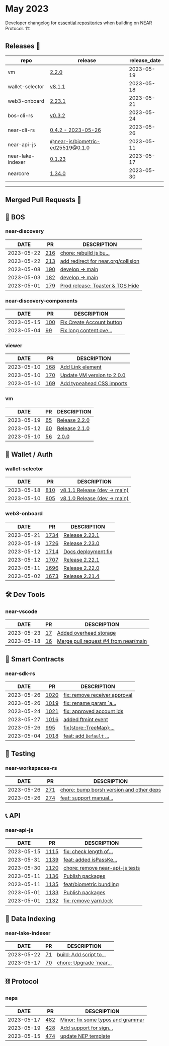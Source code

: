 # May 2023

Developer changelog for [essential repositories](/develop/github-overview) when building on NEAR Protocol. 🏗️

## Releases  🎉

| repo | release | release_date |
| --- | --- | --- |
| vm | [2.2.0](https://github.com/NearSocial/VM/releases/tag/2.2.0) | 2023-05-19 |
| wallet-selector | [v8.1.1](https://github.com/near/wallet-selector/releases/tag/v8.1.1) | 2023-05-18 |
| web3-onboard | [2.23.1](https://github.com/blocknative/web3-onboard/releases/tag/2.23.1) | 2023-05-21 |
| bos-cli-rs | [v0.3.2](https://github.com/bos-cli-rs/bos-cli-rs/releases/tag/v0.3.2) | 2023-05-24 |
| near-cli-rs | [0.4.2 - 2023-05-26](https://github.com/near/near-cli-rs/releases/tag/v0.4.2) | 2023-05-26 |
| near-api-js | [@near-js/biometric-ed25519@0.1.0](https://github.com/near/near-api-js/releases/tag/%40near-js/biometric-ed25519%400.1.0) | 2023-05-11 |
| near-lake-indexer | [0.1.23](https://github.com/near/near-lake-indexer/releases/tag/0.1.23) | 2023-05-17 |
| nearcore | [1.34.0](https://github.com/near/nearcore/releases/tag/1.34.0) | 2023-05-30 |

---

## Merged Pull Requests  🚀

## 🚀 BOS

### near-discovery

| DATE | PR | DESCRIPTION |
| --- | --- | --- |
| 2023-05-22 | [216](https://github.com/near/near-discovery/pull/216) | [chore: rebuild js bu...](https://github.com/near/near-discovery/pull/216) |
| 2023-05-22 | [213](https://github.com/near/near-discovery/pull/213) | [add redirect for near.org/collision](https://github.com/near/near-discovery/pull/213) |
| 2023-05-08 | [190](https://github.com/near/near-discovery/pull/190) | [develop -> main](https://github.com/near/near-discovery/pull/190) |
| 2023-05-03 | [182](https://github.com/near/near-discovery/pull/182) | [develop -> main](https://github.com/near/near-discovery/pull/182) |
| 2023-05-01 | [179](https://github.com/near/near-discovery/pull/179) | [Prod release: Toaster & TOS Hide](https://github.com/near/near-discovery/pull/179) |

### near-discovery-components

| DATE | PR | DESCRIPTION |
| --- | --- | --- |
| 2023-05-15 | [100](https://github.com/near/near-discovery-components/pull/100) | [Fix Create Account button](https://github.com/near/near-discovery-components/pull/100) |
| 2023-05-04 | [99](https://github.com/near/near-discovery-components/pull/99) | [Fix long content ove...](https://github.com/near/near-discovery-components/pull/99) |

### viewer

| DATE | PR | DESCRIPTION |
| --- | --- | --- |
| 2023-05-10 | [168](https://github.com/NearSocial/viewer/pull/168) | [Add Link element](https://github.com/NearSocial/viewer/pull/168) |
| 2023-05-10 | [170](https://github.com/NearSocial/viewer/pull/170) | [Update VM version to 2.0.0](https://github.com/NearSocial/viewer/pull/170) |
| 2023-05-10 | [169](https://github.com/NearSocial/viewer/pull/169) | [Add typeahead CSS imports](https://github.com/NearSocial/viewer/pull/169) |

### vm

| DATE | PR | DESCRIPTION |
| --- | --- | --- |
| 2023-05-19 | [65](https://github.com/NearSocial/VM/pull/65) | [Release 2.2.0](https://github.com/NearSocial/VM/pull/65) |
| 2023-05-12 | [60](https://github.com/NearSocial/VM/pull/60) | [Release 2.1.0](https://github.com/NearSocial/VM/pull/60) |
| 2023-05-10 | [56](https://github.com/NearSocial/VM/pull/56) | [2.0.0](https://github.com/NearSocial/VM/pull/56) |

## 🔑 Wallet / Auth

### wallet-selector

| DATE | PR | DESCRIPTION |
| --- | --- | --- |
| 2023-05-18 | [810](https://github.com/near/wallet-selector/pull/810) | [v8.1.1 Release (dev -> main)](https://github.com/near/wallet-selector/pull/810) |
| 2023-05-10 | [805](https://github.com/near/wallet-selector/pull/805) | [v8.1.0 Release (dev -> main)](https://github.com/near/wallet-selector/pull/805) |

### web3-onboard

| DATE | PR | DESCRIPTION |
| --- | --- | --- |
| 2023-05-21 | [1734](https://github.com/blocknative/web3-onboard/pull/1734) | [Release 2.23.1](https://github.com/blocknative/web3-onboard/pull/1734) |
| 2023-05-19 | [1726](https://github.com/blocknative/web3-onboard/pull/1726) | [Release 2.23.0](https://github.com/blocknative/web3-onboard/pull/1726) |
| 2023-05-12 | [1714](https://github.com/blocknative/web3-onboard/pull/1714) | [Docs deployment fix](https://github.com/blocknative/web3-onboard/pull/1714) |
| 2023-05-12 | [1707](https://github.com/blocknative/web3-onboard/pull/1707) | [Release 2.22.1](https://github.com/blocknative/web3-onboard/pull/1707) |
| 2023-05-11 | [1696](https://github.com/blocknative/web3-onboard/pull/1696) | [Release 2.22.0](https://github.com/blocknative/web3-onboard/pull/1696) |
| 2023-05-02 | [1673](https://github.com/blocknative/web3-onboard/pull/1673) | [Release 2.21.4](https://github.com/blocknative/web3-onboard/pull/1673) |

## 🛠️ Dev Tools

### near-vscode

| DATE | PR | DESCRIPTION |
| --- | --- | --- |
| 2023-05-23 | [17](https://github.com/near/near-vscode/pull/17) | [Added overhead storage](https://github.com/near/near-vscode/pull/17) |
| 2023-05-18 | [16](https://github.com/near/near-vscode/pull/16) | [Merge pull request #4 from near/main](https://github.com/near/near-vscode/pull/16) |

## 📝 Smart Contracts

### near-sdk-rs

| DATE | PR | DESCRIPTION |
| --- | --- | --- |
| 2023-05-26 | [1020](https://github.com/near/near-sdk-rs/pull/1020) | [fix: remove receiver approval](https://github.com/near/near-sdk-rs/pull/1020) |
| 2023-05-26 | [1019](https://github.com/near/near-sdk-rs/pull/1019) | [fix: rename param `a...](https://github.com/near/near-sdk-rs/pull/1019) |
| 2023-05-24 | [1021](https://github.com/near/near-sdk-rs/pull/1021) | [fix: approved account ids](https://github.com/near/near-sdk-rs/pull/1021) |
| 2023-05-27 | [1016](https://github.com/near/near-sdk-rs/pull/1016) | [added ftmint event](https://github.com/near/near-sdk-rs/pull/1016) |
| 2023-05-26 | [995](https://github.com/near/near-sdk-rs/pull/995) | [fix(store::TreeMap):...](https://github.com/near/near-sdk-rs/pull/995) |
| 2023-05-04 | [1018](https://github.com/near/near-sdk-rs/pull/1018) | [feat: add `Default` ...](https://github.com/near/near-sdk-rs/pull/1018) |

## 🧪 Testing

### near-workspaces-rs

| DATE | PR | DESCRIPTION |
| --- | --- | --- |
| 2023-05-26 | [271](https://github.com/near/near-workspaces-rs/pull/271) | [chore: bump borsh version and other deps](https://github.com/near/near-workspaces-rs/pull/271) |
| 2023-05-26 | [274](https://github.com/near/near-workspaces-rs/pull/274) | [feat: support manual...](https://github.com/near/near-workspaces-rs/pull/274) |

## 📞 API

### near-api-js

| DATE | PR | DESCRIPTION |
| --- | --- | --- |
| 2023-05-15 | [1115](https://github.com/near/near-api-js/pull/1115) | [fix: check length of...](https://github.com/near/near-api-js/pull/1115) |
| 2023-05-31 | [1139](https://github.com/near/near-api-js/pull/1139) | [feat: added isPassKe...](https://github.com/near/near-api-js/pull/1139) |
| 2023-05-30 | [1120](https://github.com/near/near-api-js/pull/1120) | [chore: remove near-api-js tests](https://github.com/near/near-api-js/pull/1120) |
| 2023-05-11 | [1136](https://github.com/near/near-api-js/pull/1136) | [Publish packages](https://github.com/near/near-api-js/pull/1136) |
| 2023-05-11 | [1135](https://github.com/near/near-api-js/pull/1135) | [feat/biometric bundling](https://github.com/near/near-api-js/pull/1135) |
| 2023-05-01 | [1133](https://github.com/near/near-api-js/pull/1133) | [Publish packages](https://github.com/near/near-api-js/pull/1133) |
| 2023-05-01 | [1132](https://github.com/near/near-api-js/pull/1132) | [fix: remove yarn.lock](https://github.com/near/near-api-js/pull/1132) |

## 🔎 Data Indexing

### near-lake-indexer

| DATE | PR | DESCRIPTION |
| --- | --- | --- |
| 2023-05-22 | [71](https://github.com/near/near-lake-indexer/pull/71) | [build: Add script to...](https://github.com/near/near-lake-indexer/pull/71) |
| 2023-05-17 | [70](https://github.com/near/near-lake-indexer/pull/70) | [chore: Upgrade `near...](https://github.com/near/near-lake-indexer/pull/70) |

## ⛓️ Protocol

### neps

| DATE | PR | DESCRIPTION |
| --- | --- | --- |
| 2023-05-17 | [482](https://github.com/near/NEPs/pull/482) | [Minor: fix some typos and grammar](https://github.com/near/NEPs/pull/482) |
| 2023-05-19 | [428](https://github.com/near/NEPs/pull/428) | [Add support for sign...](https://github.com/near/NEPs/pull/428) |
| 2023-05-15 | [474](https://github.com/near/NEPs/pull/474) | [update NEP template](https://github.com/near/NEPs/pull/474) |
